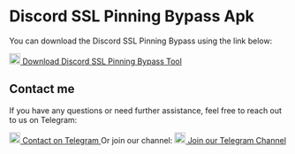 # Discord SSL Pinning Bypass Apk

You can download the Discord SSL Pinning Bypass using the link below:

<a href="https://github.com/is-L7N/discord-ssl-pinning-bypass-/releases/download/discord/Discord-Ssl-By-L7N.apk" target="_blank">
    <img src="https://cdn-icons-png.flaticon.com/128/2335/2335279.png" alt="Discord Icon" width="20" height="20">
    Download Discord SSL Pinning Bypass Tool
</a>

## Contact me

If you have any questions or need further assistance, feel free to reach out to us on Telegram:

<a href="https://t.me/g_4_q" target="_blank">
    <img src="https://cdn-icons-png.flaticon.com/128/906/906377.png" alt="Telegram Icon" width="20" height="20">
    Contact on Telegram
</a>
Or join our channel:

<a href="https://t.me/+bAYx_QByWVM1YWEy" target="_blank">
    <img src="https://cdn-icons-png.flaticon.com/128/906/906377.png" alt="Telegram Icon" width="20" height="20">
    Join our Telegram Channel
</a>
